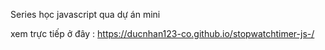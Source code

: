 Series học javascript qua dự án mini

xem trực tiếp ở đây : https://ducnhan123-co.github.io/stopwatchtimer-js-/
